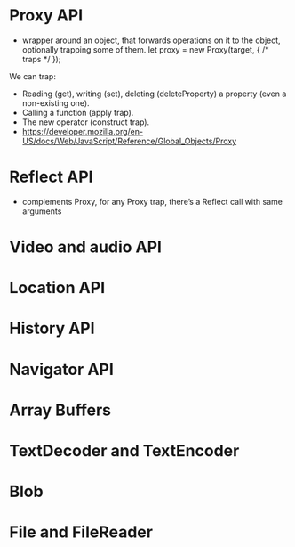 # Proxy API
- wrapper around an object, that forwards operations on it to the object, optionally trapping some of them.
let proxy = new Proxy(target, {
  /* traps */
});

We can trap:
- Reading (get), writing (set), deleting (deleteProperty) a property (even a non-existing one).
- Calling a function (apply trap).
- The new operator (construct trap).
- https://developer.mozilla.org/en-US/docs/Web/JavaScript/Reference/Global_Objects/Proxy

# Reflect API
- complements Proxy, for any Proxy trap, there’s a Reflect call with same arguments

# Video and audio API

# Location API

# History API

# Navigator API


# Array Buffers

# TextDecoder and TextEncoder

# Blob

# File and FileReader


